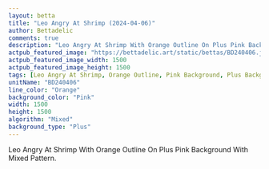 ```yaml
---
layout: betta
title: "Leo Angry At Shrimp (2024-04-06)"
author: Bettadelic
comments: true
description: "Leo Angry At Shrimp With Orange Outline On Plus Pink Background With Mixed Pattern."
actpub_featured_image: "https://bettadelic.art/static/bettas/BD240406.jpg"
actpub_featured_image_width: 1500
actpub_featured_image_height: 1500
tags: [Leo Angry At Shrimp, Orange Outline, Pink Background, Plus Background Pattern, Mixed Pattern, April 2024]
unitName: "BD240406"
line_color: "Orange"
background_color: "Pink"
width: 1500
height: 1500
algorithm: "Mixed"
background_type: "Plus"
---
```


Leo Angry At Shrimp With Orange Outline On Plus Pink Background With Mixed Pattern.

